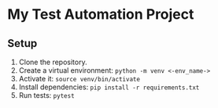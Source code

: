 # My Test Automation Project

## Setup
1. Clone the repository.
2. Create a virtual environment: `python -m venv <-env_name->`
3. Activate it: `source venv/bin/activate`
4. Install dependencies: `pip install -r requirements.txt`
5. Run tests: `pytest`